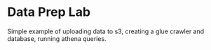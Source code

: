 # Data Prep Lab

Simple example of uploading data to s3, creating a glue crawler and database, running athena queries.

